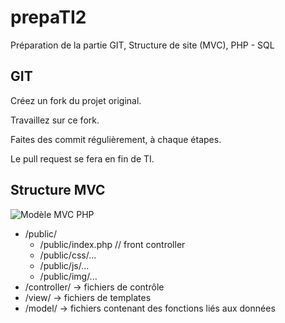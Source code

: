 # prepaTI2

Préparation de la partie GIT, Structure de site (MVC),  PHP - SQL

## GIT

Créez un fork du projet original.

Travaillez sur ce fork.

Faites des commit régulièrement, à chaque étapes.

Le pull request se fera en fin de TI.

## Structure MVC

![Modèle MVC PHP](https://github.com/WebDevCF2m2022/MVC-projets/raw/main/data/MVC.png)

- /public/
    - /public/index.php // front controller
    - /public/css/...
    - /public/js/...
    - /public/img/...
- /controller/ -> fichiers de contrôle
- /view/ -> fichiers de templates
- /model/ -> fichiers contenant des fonctions liés aux données